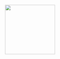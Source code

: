 
<img
  align="left"
  height="165"
  src="https://github-readme-stats.vercel.app/api?username=p4kz&count_private=true&show_icons=true&custom_title=GitHub%20Status&hide=issues&title_color=6633cc&icon_color=f7df1e&bg_color=ffffff00&text_color=7159c1&hide_border=true"
/>
